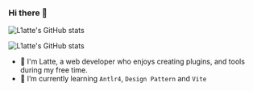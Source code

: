 ### Hi there 👋

![L1atte's GitHub stats](https://readme-stats-w4t7.vercel.app/api?username=L1atte&show_icons=true&theme=transparent)

![L1atte's GitHub stats](https://readme-stats-w4t7.vercel.app/api/top-langs/?username=L1atte)

- 🔭 I'm Latte, a web developer who enjoys creating plugins, and tools during my free time.
- 🌱 I’m currently learning `Antlr4`, `Design Pattern` and `Vite`


<!--
**L1atte/L1atte** is a ✨ _special_ ✨ repository because its `README.md` (this file) appears on your GitHub profile.

Here are some ideas to get you started:

- 🔭 I’m currently working on ...
- 🌱 I’m currently learning ...
- 👯 I’m looking to collaborate on ...
- 🤔 I’m looking for help with ...
- 💬 Ask me about ...
- 📫 How to reach me: ...
- 😄 Pronouns: ...
- ⚡ Fun fact: ...
  -->
